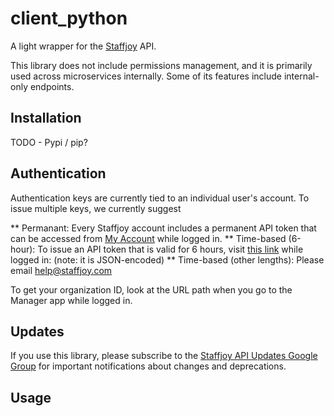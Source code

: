 # client_python

A light wrapper for the [Staffjoy](https://www.staffjoy.com) API. 

This library does not include permissions management, and it is primarily used across microservices internally. Some of its features include internal-only endpoints.

## Installation

TODO - Pypi / pip?

## Authentication

Authentication keys are currently tied to an individual user's account. To issue multiple keys, we currently suggest 

** Permanant: Every Staffjoy account includes a permanent API token that can be accessed from [My Account](https://www.staffjoy.com/auth/api-key) while logged in. 
** Time-based (6-hour): To issue an API token that is valid for 6 hours, visit [this link]({https://www.staffjoy.com/auth/api-token) while logged in: (note: it is JSON-encoded)
** Time-based (other lengths): Please email help@staffjoy.com


To get your organization ID, look at the URL path when you go to the Manager app while logged in.

## Updates

If you use this library, please subscribe to the [Staffjoy API Updates Google Group](https://groups.google.com/forum/#!forum/staffjoy-api-updates) for important notifications about changes and deprecations.

## Usage

